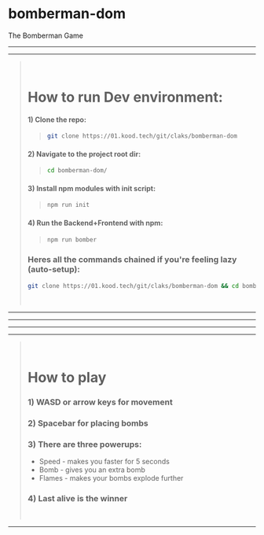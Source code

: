# bomberman-dom

The Bomberman Game

---
---
><br/>
>
># How to run Dev environment:
>
>>
>#### 1) Clone the repo:
>>```bash
>>git clone https://01.kood.tech/git/claks/bomberman-dom
>>```
>
>#### 2) Navigate to the project root dir:
>>```bash
>>cd bomberman-dom/
>>```
>
>#### 3) Install npm modules with init script:
>>```bash
>>npm run init
>>```
>
>#### 4) Run the Backend+Frontend with npm:
>>```bash
>>npm run bomber
>>```
>
>### Heres all the commands chained if you're feeling lazy (auto-setup):
>```bash
>git clone https://01.kood.tech/git/claks/bomberman-dom && cd bomberman-dom/ && npm run init && npm run bomber
>```
> <br/>
---
---
---
---
><br/>
>
># How to play
>
>>
>### 1) WASD or arrow keys for movement
>
>### 2) Spacebar for placing bombs
>
>### 3) There are three powerups:
> - Speed - makes you faster for 5 seconds
> - Bomb - gives you an extra bomb
> - Flames - makes your bombs explode further
>### 4) Last alive is the winner
> <br/>
---